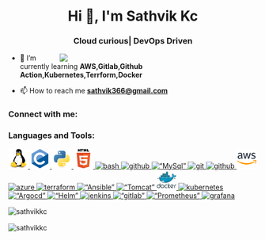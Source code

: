 <h1 align="center">Hi 👋, I'm Sathvik Kc</h1>
<h3 align="center">Cloud curious| DevOps Driven</h3>
<img align="right"  width="400" src="https://cdn.faun.dev/prod/media/public/original_images/DevOps-min.gif">

- 🌱 I’m currently learning **AWS,Gitlab,Github Action,Kubernetes,Terrform,Docker**

- 📫 How to reach me **sathvik366@gmail.com**

<h3 align="left">Connect with me:</h3>
<p align="left">
</p>

<h3 align="left">Languages and Tools:</h3>


<p align="left"> <a href="https://www.linux.org/" target="_blank" rel="noreferrer"> <img src="https://raw.githubusercontent.com/devicons/devicon/master/icons/linux/linux-original.svg" alt="linux" width="40" height="40"/> </a> <a href="https://www.cprogramming.com/" target="_blank" rel="noreferrer"><img src="https://raw.githubusercontent.com/devicons/devicon/master/icons/c/c-original.svg" alt="c" width="40" height="40"/> </a> <a href="https://www.python.org" target="_blank" rel="noreferrer"> <img src="https://raw.githubusercontent.com/devicons/devicon/master/icons/python/python-original.svg" alt="python" width="40" height="40"/> </a> <a href="https://html.spec.whatwg.org" target="_blank" rel="noreferrer"> <img src="https://raw.githubusercontent.com/devicons/devicon/master/icons/html5/html5-original-wordmark.svg" alt="html5" width="40" height="40"/> </a>  <a href="https://www.gnu.org/software/bash/" target="_blank" rel="noreferrer"> <img src="https://www.vectorlogo.zone/logos/gnu_bash/gnu_bash-icon.svg" alt="bash" width="40" height="40"/> </a> <a href="https://www.vim.org" target="_blank" rel="noreferrer"> <img src="https://www.vectorlogo.zone/logos/vim/vim-icon.svg" alt="github" width="40" height="40”/> </a> <a href="https://www.mysql.com" target="_blank" rel="noreferrer"> <img src="https://www.vectorlogo.zone/logos/mysql/mysql-icon.svg" alt=“MySql” width="40" height="40"/> </a> <a href="https://git-scm.com/" target="_blank" rel="noreferrer"> <img src="https://www.vectorlogo.zone/logos/git-scm/git-scm-icon.svg" alt="git" width="40" height="40"/> </a> <a href="https://github.com"  target="_blank" rel="noreferrer"> <img src="https://www.vectorlogo.zone/logos/github/github-tile.svg" alt="github"  width="40" height="40"/> </a><a href="https://aws.amazon.com" target="_blank" rel="noreferrer"> <img src="https://raw.githubusercontent.com/devicons/devicon/master/icons/amazonwebservices/amazonwebservices-original-wordmark.svg" alt="aws" width="40" height="40"/> </a> <a href="https://azure.microsoft.com/en-in" target="_blank" rel="noreferrer"> <img src="https://www.vectorlogo.zone/logos/microsoft_azure/microsoft_azure-icon.svg" alt="azure" width="40" height="40"/> </a><a href="https://www.terraform.io"  target="_blank" rel="noreferrer"> <img src="https://www.vectorlogo.zone/logos/terraformio/terraformio-icon.svg" alt="terraform"  width="40" height="40"/> </a> <a href="https://www.ansible.com" target="_blank" rel="noreferrer"> <img src="https://www.vectorlogo.zone/logos/ansible/ansible-icon.svg" alt=“Ansible” width="40" height="40"/> </a> <a href="https://tomcat.apache.org" target="_blank" rel="noreferrer"> <img src="https://www.vectorlogo.zone/logos/apache_tomcat/apache_tomcat-icon.svg" alt=“Tomcat” width="40" height="40"/> </a> <a href="https://www.docker.com/" target="_blank" rel="noreferrer"> <img src="https://raw.githubusercontent.com/devicons/devicon/master/icons/docker/docker-original-wordmark.svg" alt="docker" width="40" height="40"/> </a><a href="https://kubernetes.io" target="_blank" rel="noreferrer"> <img src="https://www.vectorlogo.zone/logos/kubernetes/kubernetes-icon.svg" alt="kubernetes" width="40" height="40"/> </a> <a href="https://argo-cd.readthedocs.io/en/stable/" target="_blank" rel="noreferrer"> <img src="https://www.vectorlogo.zone/logos/argoprojio/argoprojio-icon.svg" alt=“Argocd” width="40" height="40"/> </a><a href="https://helm.sh" target="_blank" rel="noreferrer"> <img src="https://www.vectorlogo.zone/logos/helmsh/helmsh-icon.svg" alt=“Helm” width="40" height="40"/> </a><a href="https://www.jenkins.io" target="_blank" rel="noreferrer"> <img src="https://www.vectorlogo.zone/logos/jenkins/jenkins-icon.svg" alt="jenkins" width="40" height="40"/> </a> <a href="https://gitlab.io/" target="_blank" rel="noreferrer"> <img src="https://www.vectorlogo.zone/logos/gitlab/gitlab-tile.svg" alt=“gitlab” width="40" height="40"/> </a><a href="https://Prometheus.io/" target="_blank" rel="noreferrer"> <img src="https://www.vectorlogo.zone/logos/prometheusio/prometheusio-icon.svg" alt=“Prometheus” width="40" height="40"/> </a><a href="https://grafana.com" target="_blank" rel="noreferrer"> <img src="https://www.vectorlogo.zone/logos/grafana/grafana-icon.svg" alt="grafana" width="40" height="40"/> </a>  
</p>

<p><img align="center" src="https://github-readme-stats.vercel.app/api/top-langs?username=sathvikkc&show_icons=true&locale=en&layout=compact" alt="sathvikkc" /></p>

<p><img align="center" src="https://github-readme-streak-stats.herokuapp.com/?user=sathvikkc&" alt="sathvikkc" /></p>
